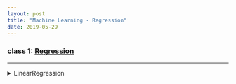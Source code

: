 ```yaml
---
layout: post
title: "Machine Learning - Regression"
date: 2019-05-29
---
```


### class 1: [Regression](http://speech.ee.ntu.edu.tw/~tlkagk/courses/ML_2017/Lecture/Regression.pdf)

---

<details>
<summary>LinearRegression</summary>

[sklean ref](https://scikit-learn.org/stable/modules/linear_model.html#ordinary-least-squares)

[Reference Implementation](http://localhost:8888/notebooks/LR.ipynb)

</details>
